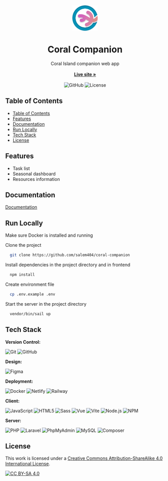 <br/>
<p align="center">
  <a href="https://github.com/salem404/coral-companion">
    <img src="frontend/src/assets/img/logo-color.svg" alt="Logo" width="80" height="80">
  </a>

  <h1 align="center">Coral Companion</h1>

  <p align="center">
    Coral Island companion web app
    <br/>
    <br/>
    <a href="https://coral-companion.netlify.app/"><strong>Live site »</strong></a>
    <br/>
    <br/>
    <img alt="GitHub" src="https://img.shields.io/github/license/salem404/coral-companion?label=License">
    <img src="https://api.netlify.com/api/v1/badges/66e9e79f-2055-4632-ade3-ccbd40d120be/deploy-status" alt="License"> 
  </p>
</p>

## Table of Contents

-   [Table of Contents](#table-of-contents)
-   [Features](#features)
-   [Documentation](#documentation)
-   [Run Locally](#run-locally)
-   [Tech Stack](#tech-stack)
-   [License](#license)

## Features

-   Task list
-   Seasonal dashboard
-   Resources information

## Documentation

[Documentation](https://linktodocumentation)

## Run Locally

Make sure Docker is installed and running

Clone the project

```bash
  git clone https://github.com/salem404/coral-companion
```

Install dependencies in the project directory and in frontend

```bash
  npm install
```

Create environment file

```bash
  cp .env.example .env
```

Start the server in the project directory

```bash
  vendor/bin/sail up
```

## Tech Stack

**Version Control:**

![Git](https://img.shields.io/badge/Git-F05032?logo=Git&logoColor=white)
![GitHub](https://img.shields.io/badge/GitHub-181717?logo=GitHub&logoColor=white)

**Design:**

![Figma](https://img.shields.io/badge/Figma-F24E1E?logo=Figma&logoColor=white)

**Deployment:**

![Docker](https://img.shields.io/badge/Docker-2496ED?logo=Docker&logoColor=white)
![Netlify](https://img.shields.io/badge/Netlify-00C7B7?logo=Netlify&logoColor=white)
![Railway](https://img.shields.io/badge/Railway-FF0000?logo=Railway&logoColor=white)

**Client:**

![JavaScript](https://img.shields.io/badge/JavaScript-F7DF1E?logo=JavaScript&logoColor=white)
![HTML5](https://img.shields.io/badge/HTML5-E34F26?logo=HTML5&logoColor=white)
![Sass](https://img.shields.io/badge/Sass-CC6699?logo=Sass&logoColor=white)
![Vue](https://img.shields.io/badge/Vue.js-4FC08D?logo=Vue.js&logoColor=white)
![Vite](https://img.shields.io/badge/Vite-646CFF?logo=Vite&logoColor=white)
![Node.js](https://img.shields.io/badge/Node.js-339933?logo=Node.js&logoColor=white)
![NPM](https://img.shields.io/badge/NPM-CB3837?logo=NPM&logoColor=white)

**Server:**

![PHP](https://img.shields.io/badge/PHP-777BB4?logo=PHP&logoColor=white)
![Laravel](https://img.shields.io/badge/Laravel-FF2D20?logo=Laravel&logoColor=white)
![PhpMyAdmin](https://img.shields.io/badge/PhpMyAdmin-0175B2?logo=PhpMyAdmin&logoColor=white)
![MySQL](https://img.shields.io/badge/MySQL-4479A1?logo=MySQL&logoColor=white)
![Composer](https://img.shields.io/badge/Composer-885630?logo=Composer&logoColor=white)

## License

This work is licensed under a
[Creative Commons Attribution-ShareAlike 4.0 International License][cc-by-sa].

[![CC BY-SA 4.0][cc-by-sa-image]][cc-by-sa]

[cc-by-sa]: http://creativecommons.org/licenses/by-sa/4.0/
[cc-by-sa-image]: https://licensebuttons.net/l/by-sa/4.0/88x31.png
[cc-by-sa-shield]: https://img.shields.io/badge/License-CC%20BY--SA%204.0-lightgrey.svg
